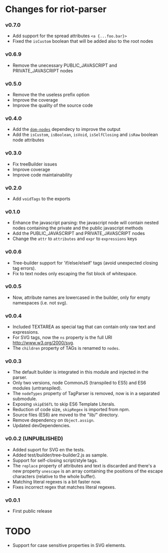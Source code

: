 # Changes for riot-parser

### v0.7.0
- Add support for the spread attributes `<a {...foo.bar}>`
- Fixed the `isCustom` boolean that will be added also to the root nodes

### v0.6.9
- Remove the unecessary PUBLIC_JAVASCRIPT and PRIVATE_JAVASCRIPT nodes

### v0.5.0
- Remove the the useless prefix option
- Improve the coverage
- Improve the quality of the source code

### v0.4.0
- Add the [`dom-nodes`](https://github.com/riot/dom-nodes) dependecy to improve the output
- Add the `isCustom`, `isBoolean`, `isVoid`, `isSelfClosing` and `isRaw` boolean node attributes

### v0.3.0
- Fix treeBuilder issues
- Improve coverage
- Improve code maintainability

### v0.2.0
- Add `voidTags` to the exports

### v0.1.0
- Enhance the javascript parsing: the javascript node will contain nested nodes containing the private and the public javascript methods
- Add the PUBLIC_JAVASCRIPT and PRIVATE_JAVASCRIPT nodes
- Change the `attr` to `attributes` and `expr` to `expressions` keys

### v0.0.6
- Tree-builder support for 'if/else/elseif' tags (avoid unexpected closing tag errors).
- Fix to text nodes only escaping the fist block of whitespace.

### v0.0.5
- Now, attribute names are lowercased in the builder, only for empty namespaces (i.e. not svg).

### v0.0.4
- Included TEXTAREA as special tag that can contain only raw text and expressions.
- For SVG tags, now the `ns` property is the full URI http://www.w3.org/2000/svg.
- The `children` property of TAGs is renamed to `nodes`.

### v0.0.3
- The default builder is integrated in this module and injected in the parser.
- Only two versions, node CommonJS (transpiled to ES5) and ES6 modules (untranspiled).
- The `nodeTypes` property of TagParser is removed, now is in a separated submodule.
- Exposing `skipES6TL` to skip ES6 Template Literals.
- Reduction of code size, `skipRegex` is imported from npm.
- Source files (ES6) are moved to the "lib/" directory.
- Remove dependency on `Object.assign`.
- Updated devDependencies.

### v0.0.2 (UNPUBLISHED)
- Added suport for SVG en the tests.
- Added test/builder/tree-builder2.js as sample.
- Support for self-closing script/style tags.
- The `replace` property of attributes and text is discarded and there's a new property `unescape` is an array containing the positions of the escape characters (relative to the whole buffer).
- Matching literal regexes is a bit faster now.
- Fixes incorrect regex that matches literal regexes.

### v0.0.1
- First public release

# TODO
- Support for case sensitive properties in SVG elements.
